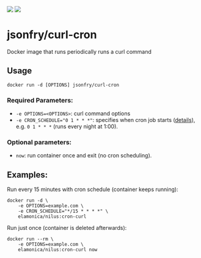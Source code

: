 [![](https://images.microbadger.com/badges/image/jsonfry/curl-cron.svg)](https://microbadger.com/images/jsonfry/s3-sync "Get your own image badge on microbadger.com")
[![](https://images.microbadger.com/badges/version/jsonfry/curl-cron.svg)](https://microbadger.com/images/jsonfry/s3-sync "Get your own version badge on microbadger.com")


# jsonfry/curl-cron

Docker image that runs periodically runs a curl command

## Usage

    docker run -d [OPTIONS] jsonfry/curl-cron


### Required Parameters:

* `-e OPTIONS=<OPTIONS>`: curl command options
* `-e CRON_SCHEDULE="0 1 * * *"`: specifies when cron job starts ([details](http://en.wikipedia.org/wiki/Cron)), e.g. `0 1 * * *` (runs every night at 1:00).

### Optional parameters:

* `now`: run container once and exit (no cron scheduling).

## Examples:

Run every 15 minutes with cron schedule (container keeps running):

    docker run -d \
        -e OPTIONS=example.com \
        -e CRON_SCHEDULE="*/15 * * * *" \
        elamonica/nilus:cron-curl

Run just once (container is deleted afterwards):

    docker run --rm \
        -e OPTIONS=example.com \
        elamonica/nilus:cron-curl now

